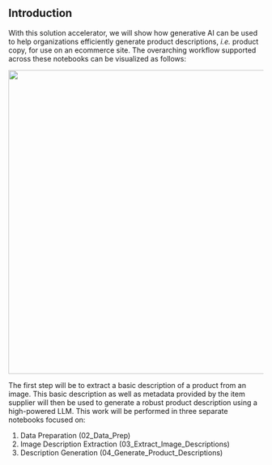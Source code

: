 ## Introduction

With this solution accelerator, we will show how generative AI can be used to help organizations efficiently generate product descriptions, *i.e.* product copy, for use on an ecommerce site.  The overarching workflow supported across these notebooks can be visualized as follows:
</p>

<img src='https://brysmiwasb.blob.core.windows.net/demos/images/product_copy_workflow.png' width=600>



The first step will be to extract a basic description of a product from an image.  This basic description as well as metadata provided by the item supplier will then be used to generate a robust product description using a high-powered LLM.  This work will be performed in three separate notebooks focused on:
</p>

1. Data Preparation (02_Data_Prep)
2. Image Description Extraction (03_Extract_Image_Descriptions)
3. Description Generation (04_Generate_Product_Descriptions)

